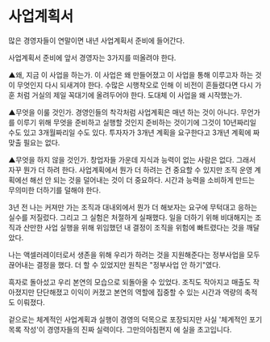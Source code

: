 # 사업계획서
많은 경영자들이 연말이면 내년 사업계획서 준비에 들어간다.

사업계획서 준비에 앞서 경영자는 3가지를 떠올려야 한다.

▲왜, 지금 이 사업을 하는가.
이 사업은 왜 만들어졌고 이 사업을 통해 이루고자 하는 것이 무엇인지 다시 되새겨야 한다. 수많은 시행착오로 인해 이 비전이 흔들렸다면 다시 가훈 처럼 거실의 제일 꼭대기에 올려두어야 한다. 도대체 이 사업을 왜 시작했는가.

▲무엇을 이룰 것인가. 
경영인들의 착각처럼 사업계획은 매년 하는 것이 아니다.  무언가를 이루기 위해 무엇을 준비하고 실행할 것인지 준비하는 것이기에 그것이 10년짜리일 수도 있고 3개월짜리일 수도 있다. 투자자가 3개년 계획을 요구한다고 3개년 계획에 짜맞출 필요는 없다. 

▲무엇을 하지 않을 것인가. 
창업자들 가운데 지식과 능력이 없는 사람은 없다. 그래서 자꾸 뭔가 더 하려 한다. 사업계획에서 뭔가 더 하려는 건 중요할 수 있지만 조직 운영 계획에선 해선 안 되는 것을 덜어내는 것이 더 중요하다. 시간과 능력을 소비하게 만드는 무의미한 더하기를 덜해야 한다.

3년 전 나는 커져만 가는 조직과 대내외에서 뭔가 더 해보자는 요구에 무턱대고 응하는 실수를 저질렀다. 그리고 그 실험은 처절하게 실패했다. 일을 더하기 위해 비대해지는 조직과 산만한 사업 실행을 위해 위임했던 내 결정이 조직을 위험에 빠트렸다는 것을 깨달았다.

나는 액셀러레이터로서 생존을 위해 우리가 하려는 것을 지원해준다는 정부사업을 모두 끊어내는 결정을 했다. 더 할 수 있었지만 원칙은 "정부사업 안 하기"였다.

흑자로 돌아섰고 우리 본연의 모습으로 되돌아올 수 있었다. 조직도 작아지고 매출도 작아졌지만 단단해졌고 이익이 커졌고 본연의 역할에 집중할 수 있는 시간과 역량의 축적도 이뤄졌다.

겉으로는 체계적인 사업계획과 실행이 경영의 덕목으로 포장되지만 사실 '체계적인 포기 목록 작성'이 경영자들의 진짜 실력이다.
그만의아침편지 에 실을 초고입니다.